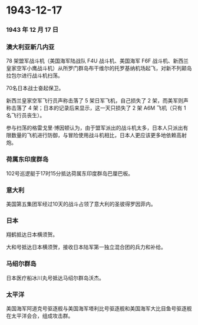 # 1943-12-17

### 1943 年 12 月 17 日

### 澳大利亚新几内亚

78 架盟军战斗机（美国海军陆战队 F4U 战斗机、美国海军 F6F
战斗机、新西兰皇家空军小鹰战斗机）从所罗门群岛布干维尔的托罗基纳机场起飞，对新不列颠岛拉包尔进行战斗机扫荡。

70名日本战士奋起保卫。

新西兰皇家空军飞行员声称击落了 5 架日军飞机，自己损失了 2
架，而美军则声称击落了 4 架；日本的记录后来显示，这一天只损失了 2 架 A6M
飞机（只有 1 名飞行员丧生）。

参与扫荡的格雷戈里·博因顿认为，由于盟军派出的战斗机太多，日本人只派出有限数量的飞机进行防御，与冒险使用战斗机相比，日本人更应该更多地依赖高射炮。

### 荷属东印度群岛

102号巡逻艇于17时15分抵达荷属东印度群岛巴厘巴板。

### 意大利

美国第五集团军经过10天的战斗占领了意大利的圣彼得罗因菲内。

### 日本

翔鹤抵达日本横须贺。

大和号抵达日本横须贺，接收日本陆军第一独立混合团的兵力和补给。

### 马绍尔群岛

日本医疗船冰川丸号抵达马绍尔群岛沃杰。

### 太平洋

美国海军阿道克号驱逐舰与美国海军塔利比号驱逐舰和美国海军大比目鱼号驱逐舰在太平洋会合，组成攻击群。